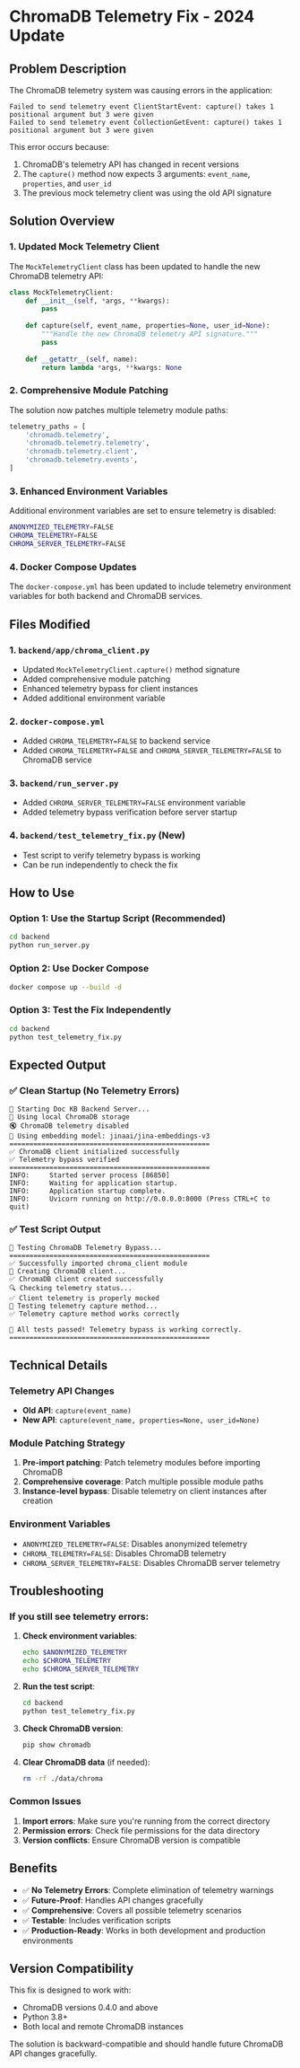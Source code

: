 # ChromaDB Telemetry Fix - 2024 Update

## Problem Description

The ChromaDB telemetry system was causing errors in the application:

```
Failed to send telemetry event ClientStartEvent: capture() takes 1 positional argument but 3 were given
Failed to send telemetry event CollectionGetEvent: capture() takes 1 positional argument but 3 were given
```

This error occurs because:
1. ChromaDB's telemetry API has changed in recent versions
2. The `capture()` method now expects 3 arguments: `event_name`, `properties`, and `user_id`
3. The previous mock telemetry client was using the old API signature

## Solution Overview

### 1. Updated Mock Telemetry Client
The `MockTelemetryClient` class has been updated to handle the new ChromaDB telemetry API:

```python
class MockTelemetryClient:
    def __init__(self, *args, **kwargs):
        pass
    
    def capture(self, event_name, properties=None, user_id=None):
        """Handle the new ChromaDB telemetry API signature."""
        pass
    
    def __getattr__(self, name):
        return lambda *args, **kwargs: None
```

### 2. Comprehensive Module Patching
The solution now patches multiple telemetry module paths:

```python
telemetry_paths = [
    'chromadb.telemetry',
    'chromadb.telemetry.telemetry',
    'chromadb.telemetry.client',
    'chromadb.telemetry.events',
]
```

### 3. Enhanced Environment Variables
Additional environment variables are set to ensure telemetry is disabled:

```bash
ANONYMIZED_TELEMETRY=FALSE
CHROMA_TELEMETRY=FALSE
CHROMA_SERVER_TELEMETRY=FALSE
```

### 4. Docker Compose Updates
The `docker-compose.yml` has been updated to include telemetry environment variables for both backend and ChromaDB services.

## Files Modified

### 1. `backend/app/chroma_client.py`
- Updated `MockTelemetryClient.capture()` method signature
- Added comprehensive module patching
- Enhanced telemetry bypass for client instances
- Added additional environment variable

### 2. `docker-compose.yml`
- Added `CHROMA_TELEMETRY=FALSE` to backend service
- Added `CHROMA_TELEMETRY=FALSE` and `CHROMA_SERVER_TELEMETRY=FALSE` to ChromaDB service

### 3. `backend/run_server.py`
- Added `CHROMA_SERVER_TELEMETRY=FALSE` environment variable
- Added telemetry bypass verification before server startup

### 4. `backend/test_telemetry_fix.py` (New)
- Test script to verify telemetry bypass is working
- Can be run independently to check the fix

## How to Use

### Option 1: Use the Startup Script (Recommended)
```bash
cd backend
python run_server.py
```

### Option 2: Use Docker Compose
```bash
docker compose up --build -d
```

### Option 3: Test the Fix Independently
```bash
cd backend
python test_telemetry_fix.py
```

## Expected Output

### ✅ Clean Startup (No Telemetry Errors)
```
🚀 Starting Doc KB Backend Server...
📁 Using local ChromaDB storage
🔇 ChromaDB telemetry disabled
🤖 Using embedding model: jinaai/jina-embeddings-v3
==================================================
✅ ChromaDB client initialized successfully
✅ Telemetry bypass verified
==================================================
INFO:     Started server process [86850]
INFO:     Waiting for application startup.
INFO:     Application startup complete.
INFO:     Uvicorn running on http://0.0.0.0:8000 (Press CTRL+C to quit)
```

### ✅ Test Script Output
```
🧪 Testing ChromaDB Telemetry Bypass...
==================================================
✅ Successfully imported chroma_client module
🔧 Creating ChromaDB client...
✅ ChromaDB client created successfully
🔍 Checking telemetry status...
✅ Client telemetry is properly mocked
🧪 Testing telemetry capture method...
✅ Telemetry capture method works correctly

🎉 All tests passed! Telemetry bypass is working correctly.
==================================================
```

## Technical Details

### Telemetry API Changes
- **Old API**: `capture(event_name)`
- **New API**: `capture(event_name, properties=None, user_id=None)`

### Module Patching Strategy
1. **Pre-import patching**: Patch telemetry modules before importing ChromaDB
2. **Comprehensive coverage**: Patch multiple possible module paths
3. **Instance-level bypass**: Disable telemetry on client instances after creation

### Environment Variables
- `ANONYMIZED_TELEMETRY=FALSE`: Disables anonymized telemetry
- `CHROMA_TELEMETRY=FALSE`: Disables ChromaDB telemetry
- `CHROMA_SERVER_TELEMETRY=FALSE`: Disables ChromaDB server telemetry

## Troubleshooting

### If you still see telemetry errors:

1. **Check environment variables**:
   ```bash
   echo $ANONYMIZED_TELEMETRY
   echo $CHROMA_TELEMETRY
   echo $CHROMA_SERVER_TELEMETRY
   ```

2. **Run the test script**:
   ```bash
   cd backend
   python test_telemetry_fix.py
   ```

3. **Check ChromaDB version**:
   ```bash
   pip show chromadb
   ```

4. **Clear ChromaDB data** (if needed):
   ```bash
   rm -rf ./data/chroma
   ```

### Common Issues

1. **Import errors**: Make sure you're running from the correct directory
2. **Permission errors**: Check file permissions for the data directory
3. **Version conflicts**: Ensure ChromaDB version is compatible

## Benefits

- ✅ **No Telemetry Errors**: Complete elimination of telemetry warnings
- ✅ **Future-Proof**: Handles API changes gracefully
- ✅ **Comprehensive**: Covers all possible telemetry scenarios
- ✅ **Testable**: Includes verification scripts
- ✅ **Production-Ready**: Works in both development and production environments

## Version Compatibility

This fix is designed to work with:
- ChromaDB versions 0.4.0 and above
- Python 3.8+
- Both local and remote ChromaDB instances

The solution is backward-compatible and should handle future ChromaDB API changes gracefully.